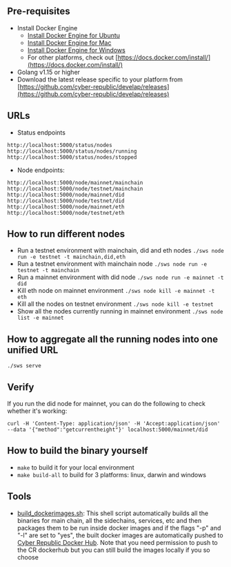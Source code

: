 ## Pre-requisites
- Install Docker Engine
    - [Install Docker Engine for Ubuntu](https://docs.docker.com/install/linux/docker-ce/ubuntu/)
    - [Install Docker Engine for Mac](https://docs.docker.com/docker-for-mac/install/)
    - [Install Docker Engine for Windows](https://docs.docker.com/docker-for-windows/install/)
    - For other platforms, check out [https://docs.docker.com/install/](https://docs.docker.com/install/)
- Golang v1.15 or higher
- Download the latest release specific to your platform from [https://github.com/cyber-republic/develap/releases](https://github.com/cyber-republic/develap/releases)

## URLs
- Status endpoints
``` 
http://localhost:5000/status/nodes
http://localhost:5000/status/nodes/running
http://localhost:5000/status/nodes/stopped
```
- Node endpoints: 
```
http://localhost:5000/node/mainnet/mainchain
http://localhost:5000/node/testnet/mainchain
http://localhost:5000/node/mainnet/did
http://localhost:5000/node/testnet/did
http://localhost:5000/node/mainnet/eth
http://localhost:5000/node/testnet/eth
```

## How to run different nodes
- Run a testnet environment with mainchain, did and eth nodes
    `./sws node run -e testnet -t mainchain,did,eth`
- Run a testnet environment with mainchain node
    `./sws node run -e testnet -t mainchain`
- Run a mainnet environment with did node
    `./sws node run -e mainnet -t did`
- Kill eth node on mainnet environment
    `./sws node kill -e mainnet -t eth`
- Kill all the nodes on testnet environment
    `./sws node kill -e testnet`
- Show all the nodes currently running in mainnet environment
    `./sws node list -e mainnet`

## How to aggregate all the running nodes into one unified URL
``` 
./sws serve
```

## Verify
If you run the did node for mainnet, you can do the following to check whether it's working:
```
curl -H 'Content-Type: application/json' -H 'Accept:application/json' --data '{"method":"getcurrentheight"}' localhost:5000/mainnet/did
```

## How to build the binary yourself
- `make` to build it for your local environment
- `make build-all` to build for 3 platforms: linux, darwin and windows

## Tools
- [build_dockerimages.sh](./tools/build_dockerimages.sh): This shell script automatically builds all the binaries for main chain, all the sidechains, services, etc and then packages them to be run inside docker images and if the flags "-p" and "-l" are set to "yes", the built docker images are automatically pushed to [Cyber Republic Docker Hub](https://cloud.docker.com/u/cyberrepublic/repository/list). Note that you need permission to push to the CR dockerhub but you can still build the images locally if you so choose
